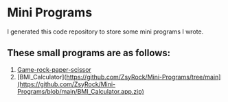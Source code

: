 # Mini Programs

I generated this code repository to store some mini programs I wrote.

## These small programs are as follows: 

1. [Game-rock-paper-scissor](https://github.com/ZsyRock/Mini-Programs/tree/main/Game-rock-paper-scissor)
2. [BMI_Calculator](https://github.com/ZsyRock/Mini-Programs/tree/main](https://github.com/ZsyRock/Mini-Programs/blob/main/BMI_Calculator.app.zip)
